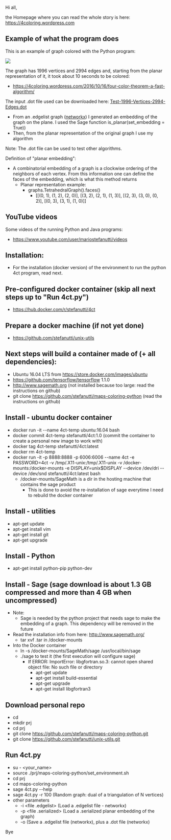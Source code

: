 Hi all,

the Homepage where you can read the whole story is here: https://4coloring.wordpress.com

## Example of what the program does

This is an example of graph colored with the Python program:
<p>
  <a href="https://github.com/stefanutti/maps-coloring-python/blob/master/graphs_created_and_colored/Test-1996-Vertices-2994-Edges.png">
    <img src="https://github.com/stefanutti/maps-coloring-python/blob/master/graphs_created_and_colored/Test-1996-Vertices-2994-Edges-small.png">
  </a>
</p>

The graph has 1996 vertices and 2994 edges and, starting from the planar representation of it, it took about 10 seconds to be colored:
- https://4coloring.wordpress.com/2016/10/16/four-color-theorem-a-fast-algorithm/

The input .dot file used can be downloaded here: <a href="https://github.com/stefanutti/maps-coloring-python/blob/master/graphs_created_and_colored/Test-1996-Vertices-2994-Edges.dot">Test-1996-Vertices-2994-Edges.dot</a>
- From an .edgelist graph (<a href="https://networkx.github.io/documentation/networkx-1.9.1/reference/readwrite.edgelist.html">networkx</a>) I generated an embedding of the graph on the plane. I used the Sage function is_planar(set_embedding = True)) 
- Then, from the planar representation of the original graph I use my algorithm

Note: The .dot file can be used to test other algorithms.

Definition of "planar embedding":
- A combinatorial embedding of a graph is a clockwise ordering of the neighbors of each vertex. From this information one can define the faces of the embedding, which is what this method returns
  - Planar representation example:
    - graphs.TetrahedralGraph().faces()
      - [[(0, 1), (1, 2), (2, 0)], [(3, 2), (2, 1), (1, 3)], [(2, 3), (3, 0), (0, 2)], [(0, 3), (3, 1), (1, 0)]]

## YouTube videos

Some videos of the running Python and Java programs:
- https://www.youtube.com/user/mariostefanutti/videos

## Installation:
- For the installation (docker version) of the environment to run the python 4ct program, read next.

## Pre-configured docker container (skip all next steps up to "Run 4ct.py")
- https://hub.docker.com/r/stefanutti/4ct

## Prepare a docker machine (if not yet done)
- https://github.com/stefanutti/unix-utils

## Next steps will build a container made of (+ all dependencies):
- Ubuntu 16.04 LTS from https://store.docker.com/images/ubuntu
- https://github.com/tensorflow/tensorflow 1.1.0
- http://www.sagemath.org (not installed because too large: read the instructions on github)
- git clone https://github.com/stefanutti/maps-coloring-python (read the instructions on github)

## Install - ubuntu docker container
- docker run -it --name 4ct-temp ubuntu:16.04 bash
- docker commit 4ct-temp stefanutti/4ct:1.0 (commit the container to create a personal new image to work with)
- docker tag 4ct-temp stefanutti/4ct:latest
- docker rm 4ct-temp
- docker run -it -p 8888:8888 -p 6006:6006 --name 4ct -e PASSWORD=4ct -v /tmp/.X11-unix:/tmp/.X11-unix -v /docker-mounts:/docker-mounts -e DISPLAY=unix$DISPLAY --device /dev/dri --device /dev/snd stefanutti/4ct:latest bash
  - /docker-mounts/SageMath is a dir in the hosting machine that contains the sage product
    - This is done to avoid the re-installation of sage everytime I need to rebuild the docker container

## Install - utilities
- apt-get update
- apt-get install vim
- apt-get install git
- apt-get upgrade

## Install - Python
- apt-get install python-pip python-dev

## Install - Sage (sage download is about 1.3 GB compressed and more than 4 GB when uncompressed)
- Note:
  - Sage is needed by the python project that needs sage to make the embedding of a graph. This dependency will be removed in the future
- Read the installation info from here: http://www.sagemath.org/
  - tar xvf <sage file name>.tar in /docker-mounts
- Into the Docker container
  - ln -s /docker-mounts/SageMath/sage /usr/local/bin/sage
  - ./sage to test it (the first execution will configure sage)
    - If ERROR: ImportError: libgfortran.so.3: cannot open shared object file: No such file or directory
      - apt-get update
      - apt-get install build-essential
      - apt-get upgrade
      - apt-get install libgfortran3
    
## Download personal repo
- cd
- mkdir prj
- cd prj
- git clone https://github.com/stefanutti/maps-coloring-python.git
- git clone https://github.com/stefanutti/unix-utils.git

## Run 4ct.py
- su - <your_name>
- source ./prj/maps-coloring-python/set_environment.sh
- cd prj
- cd maps-coloring-python
- sage 4ct.py --help
- sage 4ct.py -r 100 (Random graph: dual of a triangulation of N vertices)
- other parameters
  - -i <file .edgelist> (Load a .edgelist file - networkx)
  - -p <file .serialized> (Load a .serialized planar embedding of the graph)
  - -o <file name without extension> (Save a .edgelist file (networkx), plus a .dot file (networkx)

Bye
